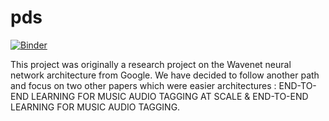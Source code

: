 # pds
[![Binder](https://mybinder.org/badge_logo.svg)](https://mybinder.org/v2/gh/JustineWeb/pds-wavenet.git/master)

This project was originally a research project on the Wavenet neural network architecture from Google. We have decided to follow another path and focus on two other papers which were easier architectures : END-TO-END LEARNING FOR MUSIC AUDIO TAGGING AT SCALE & END-TO-END LEARNING FOR MUSIC AUDIO TAGGING.
